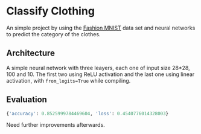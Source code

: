 # Classify Clothing

An simple project by using the [Fashion MNIST](https://github.com/zalandoresearch/fashion-mnist) data set and neural networks to predict the category of the clothes.

## Architecture

A simple neural network with three leayers, each one of input size 28*28, 100 and 10. The first two using ReLU activation and the last one using linear activation, with `from_logits=True` while compiling.

## Evaluation

```python
{'accuracy': 0.8525999784469604, 'loss': 0.4540776014328003}
```

Need further improvements afterwards.